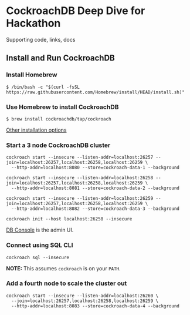 # CockroachDB Deep Dive for Hackathon

Supporting code, links, docs

## Install and Run CockroachDB

### Install Homebrew
```
$ /bin/bash -c "$(curl -fsSL https://raw.githubusercontent.com/Homebrew/install/HEAD/install.sh)"
```

### Use Homebrew to install CockroachDB
```
$ brew install cockroachdb/tap/cockroach
```

[Other installation options](https://www.cockroachlabs.com/docs/stable/install-cockroachdb-mac.html)

### Start a 3 node CockroachDB cluster

```
cockroach start --insecure --listen-addr=localhost:26257 --join=localhost:26257,localhost:26258,localhost:26259 \
  --http-addr=localhost:8080 --store=cockroach-data-1 --background

cockroach start --insecure --listen-addr=localhost:26258 --join=localhost:26257,localhost:26258,localhost:26259 \
  --http-addr=localhost:8081 --store=cockroach-data-2 --background

cockroach start --insecure --listen-addr=localhost:26259 --join=localhost:26257,localhost:26258,localhost:26259 \
  --http-addr=localhost:8082 --store=cockroach-data-3 --background
  
cockroach init --host localhost:26258 --insecure
```

[DB Console](http://localhost:8080) is the admin UI.

### Connect using SQL CLI

```
cockroach sql --insecure
```

**NOTE:** This assumes `cockroach` is on your `PATH`.

### Add a fourth node to scale the cluster out

```
cockroach start --insecure --listen-addr=localhost:26260 \
  --join=localhost:26257,localhost:26258,localhost:26259 \
  --http-addr=localhost:8083 --store=cockroach-data-4 --background
```

